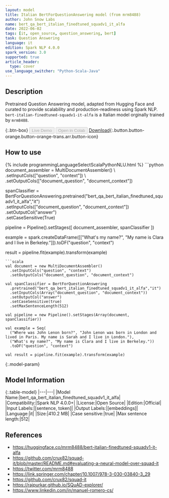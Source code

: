 ```yaml
---
layout: model
title: Italian BertForQuestionAnswering model (from mrm8488)
author: John Snow Labs
name: bert_qa_bert_italian_finedtuned_squadv1_it_alfa
date: 2022-06-02
tags: [it, open_source, question_answering, bert]
task: Question Answering
language: it
edition: Spark NLP 4.0.0
spark_version: 3.0
supported: true
article_header:
  type: cover
use_language_switcher: "Python-Scala-Java"
---
```


## Description

Pretrained Question Answering model, adapted from Hugging Face and curated to provide scalability and production-readiness using Spark NLP. `bert-italian-finedtuned-squadv1-it-alfa` is a Italian model orginally trained by `mrm8488`.

{:.btn-box}
<button class="button button-orange" disabled>Live Demo</button>
<button class="button button-orange" disabled>Open in Colab</button>
[Download](https://s3.amazonaws.com/auxdata.johnsnowlabs.com/public/models/bert_qa_bert_italian_finedtuned_squadv1_it_alfa_it_4.0.0_3.0_1654182311430.zip){:.button.button-orange.button-orange-trans.arr.button-icon}

## How to use



<div class="tabs-box" markdown="1">
{% include programmingLanguageSelectScalaPythonNLU.html %}
```python
document_assembler = MultiDocumentAssembler() \ 
    .setInputCols(["question", "context"]) \
    .setOutputCols(["document_question", "document_context"])

spanClassifier = BertForQuestionAnswering.pretrained("bert_qa_bert_italian_finedtuned_squadv1_it_alfa","it") \
    .setInputCols(["document_question", "document_context"]) \
    .setOutputCol("answer") \
    .setCaseSensitive(True)

pipeline = Pipeline().setStages([
    document_assembler,
    spanClassifier
])

example = spark.createDataFrame([["What's my name?", "My name is Clara and I live in Berkeley."]]).toDF("question", "context")

result = pipeline.fit(example).transform(example)
```
```scala
val document = new MultiDocumentAssembler()
  .setInputCols("question", "context")
  .setOutputCols("document_question", "document_context")

val spanClassifier = BertForQuestionAnswering
  .pretrained("bert_qa_bert_italian_finedtuned_squadv1_it_alfa","it")
  .setInputCols(Array("document_question", "document_context"))
  .setOutputCol("answer")
  .setCaseSensitive(true)
  .setMaxSentenceLength(512)

val pipeline = new Pipeline().setStages(Array(document, spanClassifier))

val example = Seq(
  ("Where was John Lenon born?", "John Lenon was born in London and lived in Paris. My name is Sarah and I live in London."),
  ("What's my name?", "My name is Clara and I live in Berkeley."))
  .toDF("question", "context")

val result = pipeline.fit(example).transform(example)
```
</div>

{:.model-param}
## Model Information

{:.table-model}
|---|---|
|Model Name:|bert_qa_bert_italian_finedtuned_squadv1_it_alfa|
|Compatibility:|Spark NLP 4.0.0+|
|License:|Open Source|
|Edition:|Official|
|Input Labels:|[sentence, token]|
|Output Labels:|[embeddings]|
|Language:|it|
|Size:|410.2 MB|
|Case sensitive:|true|
|Max sentence length:|512|

## References

- https://huggingface.co/mrm8488/bert-italian-finedtuned-squadv1-it-alfa
- https://github.com/crux82/squad-it/blob/master/README.md#evaluating-a-neural-model-over-squad-it
- https://twitter.com/mrm8488
- https://link.springer.com/chapter/10.1007/978-3-030-03840-3_29
- https://github.com/crux82/squad-it
- https://rajpurkar.github.io/SQuAD-explorer/
- https://www.linkedin.com/in/manuel-romero-cs/